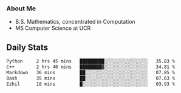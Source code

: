 ### About Me

- B.S. Mathematics, concentrated in Computation
- MS Computer Science at UCR


## Daily Stats

<!--START_SECTION:waka-->

```txt
Python     2 hrs 45 mins   █████████░░░░░░░░░░░░░░░░   35.83 %
C++        2 hrs 40 mins   ████████▓░░░░░░░░░░░░░░░░   34.81 %
Markdown   36 mins         ██░░░░░░░░░░░░░░░░░░░░░░░   07.85 %
Bash       35 mins         ██░░░░░░░░░░░░░░░░░░░░░░░   07.63 %
Ezhil      18 mins         █░░░░░░░░░░░░░░░░░░░░░░░░   03.93 %
```

<!--END_SECTION:waka-->
